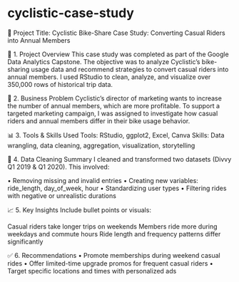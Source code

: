# cyclistic-case-study
💼 Project Title: Cyclistic Bike-Share Case Study: Converting Casual Riders into Annual Members

📍 1. Project Overview
This case study was completed as part of the Google Data Analytics Capstone. The objective was to analyze Cyclistic’s bike-sharing usage data and recommend strategies to convert casual riders into annual members. I used RStudio to clean, analyze, and visualize over 350,000 rows of historical trip data.

🧠 2. Business Problem
Cyclistic’s director of marketing wants to increase the number of annual members, which are more profitable. To support a targeted marketing campaign, I was assigned to investigate how casual riders and annual members differ in their bike usage behavior.

📊 3. Tools & Skills Used
Tools: RStudio, ggplot2, Excel, Canva
Skills: Data wrangling, data cleaning, aggregation, visualization, storytelling

🧹 4. Data Cleaning Summary
I cleaned and transformed two datasets (Divvy Q1 2019 & Q1 2020). This involved:

• Removing missing and invalid entries
• Creating new variables: ride_length, day_of_week, hour
• Standardizing user types
• Filtering rides with negative or unrealistic durations

📈 5. Key Insights
Include bullet points or visuals:

Casual riders take longer trips on weekends
Members ride more during weekdays and commute hours
Ride length and frequency patterns differ significantly

✅ 6. Recommendations
• Promote memberships during weekend casual rides
• Offer limited-time upgrade promos for frequent casual riders
• Target specific locations and times with personalized ads
